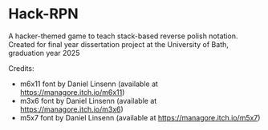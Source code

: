 # Hack-RPN

A hacker-themed game to teach stack-based reverse polish notation. Created for final year dissertation project at the University of Bath, graduation year 2025

Credits:
- m6x11 font by Daniel Linsenn (available at https://managore.itch.io/m6x11)
- m3x6 font by Daniel Linsenn (available at https://managore.itch.io/m3x6)
- m5x7 font by Daniel Linsenn (available at https://managore.itch.io/m5x7)